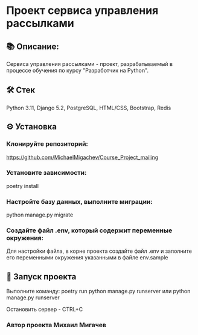#  Проект сервиса управления рассылками

## 📚 Описание:
 Сервиса управления рассылками - проект, разрабатываемый в процессе обучения по курсу "Разработчик на Python".

## 🛠 Стек
Python 3.11, Django 5.2, PostgreSQL, HTML/CSS, Bootstrap, Redis

## ⚙️ Установка
### Клонируйте репозиторий:
https://github.com/MichaelMigachev/Course_Project_mailing

### Установите зависимости:

poetry install

### Hастройте базу данных, выполните миграции:

python manage.py migrate

### Создайте файл .env, который содержит переменные окружения:
Для настройки файла, в корне проекта создайте файл .env и заполните его переменными окружения указанными в файле env.sample

## 🚀 Запуск проекта

Выполните команду: poetry run python manage.py runserver или python manage.py runserver 

Остановить сервер - CTRL+C


### Автор проекта Михаил Мигачев